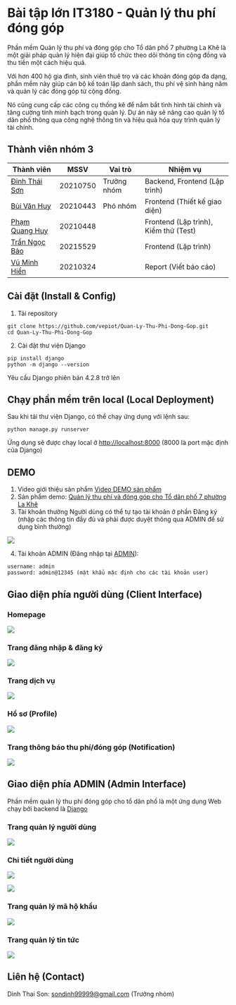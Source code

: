 # Bài tập lớn IT3180 - Quản lý thu phí đóng góp
Phần mềm Quản lý thu phí và đóng góp cho Tổ dân phố 7 phường La Khê là một giải pháp quản lý hiện đại giúp tổ chức theo dõi thông tin cộng đồng và thu tiền một cách hiệu quả.

Với hơn 400 hộ gia đình, sinh viên thuê trọ và các khoản đóng góp đa dạng, phần mềm này giúp cán bộ kế toán lập danh sách, thu phí vệ sinh hàng năm và quản lý các đóng góp từ cộng đồng.

Nó cũng cung cấp các công cụ thống kê để nắm bắt tình hình tài chính và tăng cường tính minh bạch trong quản lý. Dự án này sẽ nâng cao quản lý tổ dân phố thông qua công nghệ thông tin và hiệu quả hóa quy trình quản lý tài chính.

## Thành viên nhóm 3
| Thành viên                                        | MSSV     | Vai trò     | Nhiệm vụ                              |
| ------------------------------------------------- | -------- | ----------- | ------------------------------------- |
| [Đinh Thái Sơn](https://github.com/spid3r1337/)   | 20210750 | Trưởng nhóm | Backend, Frontend (Lập trình)         |
| [Bùi Văn Huy](https://github.com/buiihuy)         | 20210443 | Phó nhóm    | Frontend (Thiết kế giao diện)         |
| [Phạm Quang Huy](https://github.com/Huygiauten)   | 20210448 |             | Frontend (Lập trình), Kiểm thử (Test) |
| [Trần Ngọc Bảo](https://github.com/Tran-Ngoc-Bao) | 20215529 |             | Frontend (Lập trình)                  |
| [Vũ Minh Hiển](https://github.com/Minh-Hien2904)  | 20210324 |             | Report (Viết báo cáo)                 |

## Cài đặt (Install & Config)
1. Tải repository
```
git clone https://github.com/vepiot/Quan-Ly-Thu-Phi-Dong-Gop.git
cd Quan-Ly-Thu-Phi-Dong-Gop
```
2. Cài đặt thư viện Django
```
pip install django
python -m django --version
```
Yêu cầu Django phiên bản 4.2.8 trở lên

## Chạy phần mềm trên local (Local Deployment)
Sau khi tải thư viện Django, có thể chạy ứng dụng với lệnh sau:
```
python manage.py runserver
```
Ứng dụng sẽ được chạy local ở [http://localhost:8000](http://localhost:8000) (8000 là port mặc định của Django)

## DEMO 
1. Video giới thiệu sản phẩm [Video DEMO sản phẩm](https://youtu.be/FBIR0gkvZ9A)
2. Sản phẩm demo: [Quản lý thu phí và đóng góp cho Tổ dân phố 7 phường La Khê](https://projectnmcnpm--sondt210750.repl.co/)
3. Tài khoản thường
Người dùng có thể tự tạo tài khoản ở phần Đăng ký (nhập các thông tin đầy đủ và phải được duyệt thông qua ADMIN để sử dụng bình thường)

![](images/wait.png)

4. Tài khoản ADMIN (Đăng nhặp tại [ADMIN](https://projectnmcnpm.sondt210750.repl.co/admin)):
```
username: admin
password: admin@12345 (mật khẩu mặc định cho các tài khoản user)
```
## Giao diện phía người dùng (Client Interface)
### Homepage

![](images/homepage.png)

### Trang đăng nhập & đăng ký

![](images/signin_signup.png)

### Trang dịch vụ

![](images/service.png)

### Hồ sơ (Profile)

![](images/profile.png)

### Trang thông báo thu phí/đóng góp (Notification)

![](images/notification.png)

## Giao diện phía ADMIN (Admin Interface)
Phần mềm quản lý thu phí đóng góp cho tổ dân phố là một ứng dụng Web chạy bởi backend là [Django](https://www.djangoproject.com/start/overview/)

### Trang quản lý người dùng

![](images/user-general.png)

### Chi tiết người dùng

![](images/user1.png)

![](images/user2.png)

### Trang quản lý mã hộ khẩu

![](images/home-code.png)

### Trang quản lý tin tức

![](images/news.png)

## Liên hệ (Contact)
Dinh Thai Son: sondinh99999@gmail.com (Trưởng nhóm)
